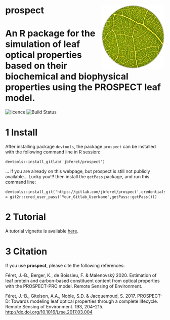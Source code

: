 # __prospect__ <img src="man/figures/logo.png" align="right" alt="" width="200" />

# An R package for the simulation of leaf optical properties based on their biochemical and biophysical properties using the PROSPECT leaf model. 

![licence](https://img.shields.io/badge/Licence-GPL--3-blue.svg)
![Build Status](https://gitlab.com/jbferet/prospect/badges/master/pipeline.svg)

# 1 Install

After installing package `devtools`, the package `prospect` can be installed with the following command line in R session:
```
devtools::install_gitlab('jbferet/prospect')
```

... if you are already on this webpage, but prospect is still not publicly available... Lucky you!!!
then install the `getPass` package, and run this command line:

```
devtools::install_git('https://gitlab.com/jbferet/prospect',credentials = git2r::cred_user_pass('Your_Gitlab_UserName',getPass::getPass())) 
```

# 2 Tutorial

<!-- README.md is generated from README.Rmd. Please edit that file -->

<!-- ```{r include = FALSE} -->
<!-- knitr::opts_chunk$set( -->
<!--   collapse = TRUE, -->
<!--   comment = "#>", -->
<!--   fig.path = "man/figures/README-", -->
<!--   out.width = "100%" -->
<!-- ) -->
<!-- ``` -->

A tutorial vignette is available [here](https://jbferet.gitlab.io/prospect/articles/prospect.html).

# 3 Citation

If you use **prospect**, please cite the following references:

Féret, J.-B., Berger, K., de Boissieu, F. & Malenovský 2020. Estimation of leaf protein and carbon-based constituent content from optical properties with the PROSPECT-PRO model. Remote Sensing of Environment.

Féret, J.-B., Gitelson, A.A., Noble, S.D. & Jacquemoud, S. 2017. PROSPECT-D: Towards modeling leaf optical properties through a complete lifecycle. Remote Sensing of Environment. 193, 204–215. http://dx.doi.org/10.1016/j.rse.2017.03.004
